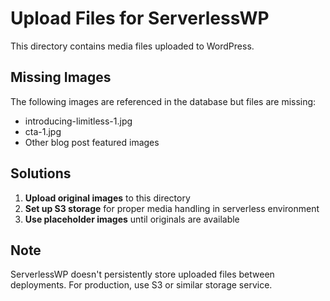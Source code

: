 # Upload Files for ServerlessWP

This directory contains media files uploaded to WordPress.

## Missing Images
The following images are referenced in the database but files are missing:
- introducing-limitless-1.jpg
- cta-1.jpg
- Other blog post featured images

## Solutions
1. **Upload original images** to this directory
2. **Set up S3 storage** for proper media handling in serverless environment
3. **Use placeholder images** until originals are available

## Note
ServerlessWP doesn't persistently store uploaded files between deployments.
For production, use S3 or similar storage service.